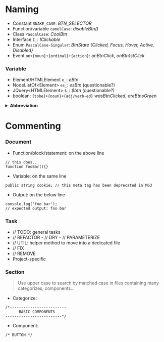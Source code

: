 # Naming
+ Constant ```SNAKE_CASE```: *BTN_SELECTOR*
+ Function/variable ```camelCase```: *disableBtn()*
+ Class ```PascalCase```: *CoolBtn*
+ Interface ```I_```: *IClickable*
+ Enum ```PascalCase-Singular```: *BtnState {Clicked, Focus, Hover, Active, Disabled}*
+ Event ```on+{noun}+{ordinal}+{action}```: *onBtnClick*, *onBtn1stClick*
### Variable
+ Element/HTMLElement ```e_```: *eBtn*
+ NodeListOf\<Element> ```es_```: *esBtn* (questionable?)
+ JQuery\<HTMLElement> ```$_```: *$btn* (questionable?)
+ boolean: ```{tobe}+{noun}+{adj/verb-ed}``` *wasBtnClicked*, *areBtnsGreen*

<details>
      <summary><b>Abbreviation</b></summary>
<br>
      
* **addr** address
* **app** application
* **bg** background
* **btn** button
* **char** character
* **col** column
* **coord** coordinate
* **db** database
* **dest** destination
* **dir** directory
* **len** length
* **msg** message
* **num** number
* **obj** object
* **param** parameter
* **pic** picture
* **pos** position
* **str** string
* **src** source
* **val** value
* **var** variable
      
</details>


# Commenting
### Document
+ Function/block/statement: on the above line
```
// this does...
function fooBar(){}
```
+ Variable: on the same line
```
public string cookie; // this meta tag has been deprecated in M63
```
+ Output: on the below line
```
console.log('foo bar');
// expected output: foo bar
```
### Task
+ // TODO: general tasks
+ // REFACTOR - // DRY - // PARAMETERIZE
+ // UTIL: helper method to move into a dedicated file
+ // FIX
+ // REMOVE 
+ Project-specific
### Section
> Use upper case to search by matched case in files containing many categorizes, components...
+ Categorize:
```
/*-------------------------
      BASIC COMPONENTS
-------------------------*/
```
+ Component:
```
/* BUTTON */
```

